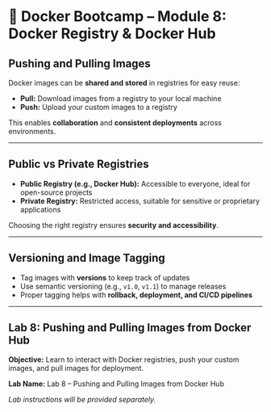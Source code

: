 # 🐳 Docker Bootcamp – Module 8: Docker Registry & Docker Hub

## Pushing and Pulling Images
Docker images can be **shared and stored** in registries for easy reuse:

- **Pull:** Download images from a registry to your local machine  
- **Push:** Upload your custom images to a registry  

This enables **collaboration** and **consistent deployments** across environments.

---

## Public vs Private Registries
- **Public Registry (e.g., Docker Hub):** Accessible to everyone, ideal for open-source projects  
- **Private Registry:** Restricted access, suitable for sensitive or proprietary applications  

Choosing the right registry ensures **security and accessibility**.

---

## Versioning and Image Tagging
- Tag images with **versions** to keep track of updates  
- Use semantic versioning (e.g., `v1.0`, `v1.1`) to manage releases  
- Proper tagging helps with **rollback, deployment, and CI/CD pipelines**

---

## Lab 8: Pushing and Pulling Images from Docker Hub
**Objective:** Learn to interact with Docker registries, push your custom images, and pull images for deployment.

**Lab Name:** Lab 8 – Pushing and Pulling Images from Docker Hub  

*Lab instructions will be provided separately.*

